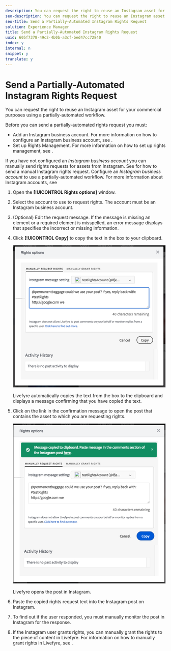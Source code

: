 ```yaml
---
description: You can request the right to reuse an Instagram asset for your commercial purposes using a partially-automated workflow.
seo-description: You can request the right to reuse an Instagram asset for your commercial purposes using a partially-automated workflow.
seo-title: Send a Partially-Automated Instagram Rights Request
solution: Experience Manager
title: Send a Partially-Automated Instagram Rights Request
uuid: 605f7378-49c2-4b0b-a3cf-bed47cc72840
index: y
internal: n
snippet: y
translate: y
---
```


# Send a Partially-Automated Instagram Rights Request

You can request the right to reuse an Instagram asset for your commercial purposes using a partially-automated workflow.

Before you can send a partially-automated rights request you must:

* Add an Instagram business account. For more information on how to configure an Instagram business account, see [](t_configure_social_accout_instagram/c_about_instagram_accounts.md#c_about_instagram_accounts).
* Set up Rights Management. For more information on how to set up rights management, see [](c_how_requesting_rights_works.md#c_how_requesting_rights_works).

If you have not configured an *Instagram business account* you can manually send rights requests for assets from Instagram. See [](c_send_instagram_manual_rights_request.md#c_send_instagram_manual_rights_request) for how to send a manual Instagram rights request. Configure an *Instagram business account* to use a partially-automated workflow. For more information about Instagram accounts, see [](t_configure_social_accout_instagram/c_about_instagram_accounts.md#c_about_instagram_accounts)

1. Open the **[!UICONTROL Rights options]** window.
1. Select the account to use to request rights. The account must be an Instagram business account.
1. (Optional) Edit the request message. If the message is missing an element or a required element is misspelled, an error message displays that specifies the incorrect or missing information.
1. Click **[!UICONTROL Copy]** to copy the text in the box to your clipboard.

   ![](assets/rr_insta_workaround1.png)

   Livefyre automatically copies the text from the box to the clipboard and displays a message confirming that you have copied the text.

1. Click on the link in the confirmation message to open the post that contains the asset to which you are requesting rights.

   ![](assets/rr_insta_workaround2.png)

   Livefyre opens the post in Instagram.

1. Paste the copied rights request text into the Instagram post on Instagram.
1. To find out if the user responded, you must manually monitor the post in Instagram for the response. 
1. If the Instagram user grants rights, you can manually grant the rights to the piece of content in Livefyre. For information on how to manually grant rights in Livefyre, see [](t_manually_grant_the_rights_for_one_or_more_assets.md#t_manually_grant_the_rights_for_one_or_more_assets).

